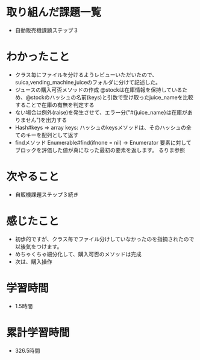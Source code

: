 # 取り組んだ課題一覧
- 自動販売機課題ステップ３

# わかったこと
- クラス毎にファイルを分けるようレビューいただいたので、suica,vending_machine,juiceのフォルダに分けて記述した。
- ジュースの購入可否メソッドの作成 @stockは在庫情報を保持しているため、@stockのハッシュの名前(keys)と引数で受け取ったjuice_nameを比較することで在庫の有無を判定する
- ない場合は例外(raise)を発生させて、エラー分("#{juice_name}は在庫がありません")を出力する
- Hash#keys => array keys: ハッシュのkeysメソッドは、そのハッシュの全てのキーを配列として返す
- findメソッド Enumerable#find(ifnone = nil) -> Enumerator  要素に対してブロックを評価した値が真になった最初の要素を返します。 るりま参照

# 次やること
- 自販機課題ステップ３続き

# 感じたこと
- 初歩的ですが、クラス毎でファイル分けしていなかったのを指摘されたので以後気をつけます。
- めちゃくちゃ細分化して、購入可否のメソッドは完成
- 次は、購入操作

# 学習時間
- 1.5時間

# 累計学習時間
- 326.5時間
